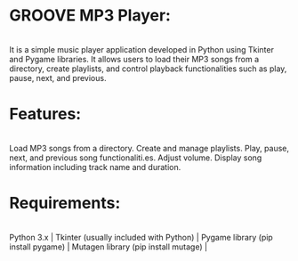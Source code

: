 <h1>GROOVE MP3 Player:</h1><br>
It is a simple music player application developed in Python using Tkinter and Pygame libraries. 
It allows users to load their MP3 songs from a directory, create playlists, and control playback functionalities such as play, pause, next, and previous.
<br>

<h1>Features:</h1><br>
Load MP3 songs from a directory.
Create and manage playlists.
Play, pause, next, and previous song functionaliti.es.
Adjust volume.
Display song information including track name and duration.

<h1>Requirements:</h1><br>
Python 3.x |
Tkinter (usually included with Python) |
Pygame library (pip install pygame) |
Mutagen library (pip install mutage) |
